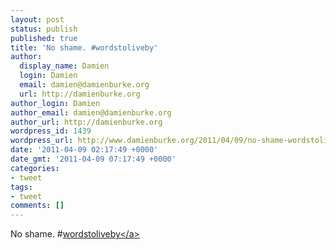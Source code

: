 ```yaml
---
layout: post
status: publish
published: true
title: 'No shame. #wordstoliveby'
author:
  display_name: Damien
  login: Damien
  email: damien@damienburke.org
  url: http://damienburke.org
author_login: Damien
author_email: damien@damienburke.org
author_url: http://damienburke.org
wordpress_id: 1439
wordpress_url: http://www.damienburke.org/2011/04/09/no-shame-wordstoliveby/
date: '2011-04-09 02:17:49 +0000'
date_gmt: '2011-04-09 07:17:49 +0000'
categories:
- tweet
tags:
- tweet
comments: []
---
```

<p>No shame. #<a href="http:&#47;&#47;search.twitter.com&#47;search?q=%23wordstoliveby" class="aktt_hashtag">wordstoliveby<&#47;a></p>
